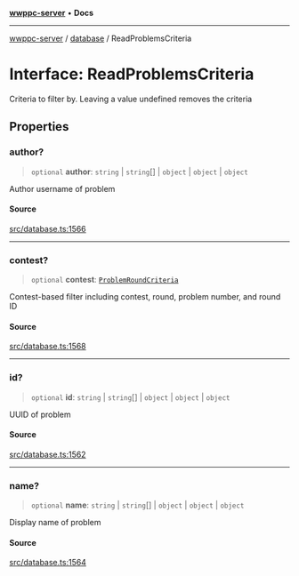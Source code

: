 [**wwppc-server**](../../README.md) • **Docs**

***

[wwppc-server](../../modules.md) / [database](../README.md) / ReadProblemsCriteria

# Interface: ReadProblemsCriteria

Criteria to filter by. Leaving a value undefined removes the criteria

## Properties

### author?

> `optional` **author**: `string` \| `string`[] \| `object` \| `object` \| `object`

Author username of problem

#### Source

[src/database.ts:1566](https://github.com/WWPPC/WWPPC-server/blob/d36edcf5b3e9dc61bf375adab6f0ce8e98344d21/src/database.ts#L1566)

***

### contest?

> `optional` **contest**: [`ProblemRoundCriteria`](ProblemRoundCriteria.md)

Contest-based filter including contest, round, problem number, and round ID

#### Source

[src/database.ts:1568](https://github.com/WWPPC/WWPPC-server/blob/d36edcf5b3e9dc61bf375adab6f0ce8e98344d21/src/database.ts#L1568)

***

### id?

> `optional` **id**: `string` \| `string`[] \| `object` \| `object` \| `object`

UUID of problem

#### Source

[src/database.ts:1562](https://github.com/WWPPC/WWPPC-server/blob/d36edcf5b3e9dc61bf375adab6f0ce8e98344d21/src/database.ts#L1562)

***

### name?

> `optional` **name**: `string` \| `string`[] \| `object` \| `object` \| `object`

Display name of problem

#### Source

[src/database.ts:1564](https://github.com/WWPPC/WWPPC-server/blob/d36edcf5b3e9dc61bf375adab6f0ce8e98344d21/src/database.ts#L1564)
